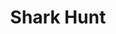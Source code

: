 ---
layout: game
title: Shark Hunt
img: shark-hunt.png
lang: fr
ref: shark-hunt
contentfile: fr/shark-hunt-content.md
carousel:
  - shark-hunt/screen0.png
  - shark-hunt/screen1.png
  - shark-hunt/screen2.png
  - shark-hunt/screen3.png
  - shark-hunt/screen4.png
  - shark-hunt/screen5.png
---